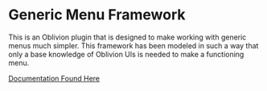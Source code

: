 # Generic Menu Framework

This is an Oblivion plugin that is designed to make working with generic menus much simpler.
This framework has been modeled in such a way that only a base knowledge of Oblivion UIs is needed to make a functioning menu.

[Documentation Found Here](https://genericmenuframework.readthedocs.io/en/latest/#)
